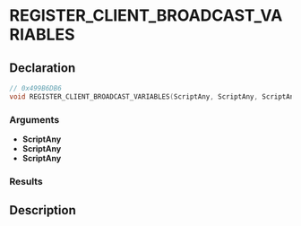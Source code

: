 # REGISTER_CLIENT_BROADCAST_VARIABLES

## Declaration
```cpp
// 0x499B6DB6
void REGISTER_CLIENT_BROADCAST_VARIABLES(ScriptAny, ScriptAny, ScriptAny);
```

### Arguments
- **ScriptAny**
- **ScriptAny**
- **ScriptAny**

### Results

## Description
